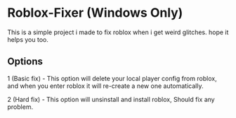 # Roblox-Fixer (Windows Only)

This is a simple project i made to fix roblox when i get weird glitches. hope it helps you too.

## Options

1 (Basic fix) - This option will delete your local player config from roblox, and when you enter roblox it will re-create a new one automatically.

2 (Hard fix) - This option will unsinstall and install roblox, Should fix any problem.
